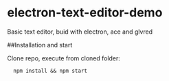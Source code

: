 # electron-text-editor-demo
Basic text editor, buid with electron, ace and glvred

##Installation and start

Clone repo, execute from cloned folder:
```
  npm install && npm start
```
